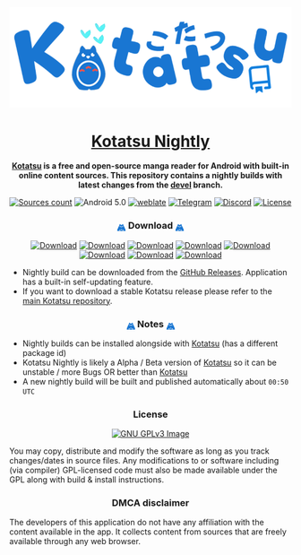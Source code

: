 <div align="center">

<a href="https://kotatsu.app">
    <img src="./.github/assets/vtuber.png" alt="Kotatsu Logo" title="Kotatsu" width="600"/>
</a>

# [Kotatsu Nightly](#)

**[Kotatsu](https://github.com/KotatsuApp/Kotatsu) is a free and open-source manga reader for Android with built-in online content sources. This repository contains a nightly builds with latest changes from the [devel](https://github.com/KotatsuApp/Kotatsu/commits/devel/) branch.**

[![Sources count](https://img.shields.io/badge/dynamic/yaml?url=https%3A%2F%2Fraw.githubusercontent.com%2FKotatsuApp%2Fkotatsu-parsers%2Frefs%2Fheads%2Fmaster%2F.github%2Fsummary.yaml&query=total&label=manga%20sources&color=%23E9321C)](https://github.com/KotatsuApp/kotatsu-parsers) ![Android 5.0](https://img.shields.io/badge/android-5.0+-brightgreen) [![weblate](https://hosted.weblate.org/widgets/kotatsu/-/strings/svg-badge.svg)](https://hosted.weblate.org/engage/kotatsu/) [![Telegram](https://img.shields.io/badge/chat-telegram-60ACFF)](https://t.me/kotatsuapp) [![Discord](https://img.shields.io/discord/898363402467045416?color=5865f2&label=discord)](https://discord.gg/NNJ5RgVBC5) [![License](https://img.shields.io/github/license/KotatsuApp/Kotatsu)](https://github.com/KotatsuApp/Kotatsu/blob/devel/LICENSE)

### <img src="./.github/app_icon.png" alt="Kotatsu Logo" width="16" style="vertical-align: bottom;"/> Download <img src="./.github/app_icon.png" alt="Kotatsu Logo" width="16" style="vertical-align: bottom;"/>

[![Download](https://rule34.xxx/counter/2.gif)](https://github.com/KotatsuApp/kotatsu-nightly/releases/latest) [![Download](https://rule34.xxx/counter/0.gif)](https://github.com/KotatsuApp/kotatsu-nightly/releases/latest) [![Download](https://rule34.xxx/counter/2.gif)](https://github.com/KotatsuApp/kotatsu-nightly/releases/latest) [![Download](https://rule34.xxx/counter/5.gif)](https://github.com/KotatsuApp/kotatsu-nightly/releases/latest) [![Download](https://rule34.xxx/counter/0.gif)](https://github.com/KotatsuApp/kotatsu-nightly/releases/latest) [![Download](https://rule34.xxx/counter/1.gif)](https://github.com/KotatsuApp/kotatsu-nightly/releases/latest) [![Download](https://rule34.xxx/counter/1.gif)](https://github.com/KotatsuApp/kotatsu-nightly/releases/latest) [![Download](https://rule34.xxx/counter/8.gif)](https://github.com/KotatsuApp/kotatsu-nightly/releases/latest) 

<div align="left">

* Nightly build can be downloaded from the [GitHub Releases](https://github.com/KotatsuApp/Kotatsu-Nightly/releases). Application has a built-in self-updating feature.
* If you want to download a stable Kotatsu release please refer to the [main Kotatsu repository](https://github.com/KotatsuApp/Kotatsu?tab=readme-ov-file#download).

</div>

### <img src="./.github/app_icon.png" alt="Kotatsu Logo" width="16" style="vertical-align: bottom;"/> Notes <img src="./.github/app_icon.png" alt="Kotatsu Logo" width="16" style="vertical-align: bottom;"/>

<div align="left">

* Nightly builds can be installed alongside with [Kotatsu](https://github.com/KotatsuApp/Kotatsu) (has a different package id)
* Kotatsu Nightly is likely a Alpha / Beta version of [Kotatsu](https://github.com/KotatsuApp/Kotatsu) so it can be unstable / more Bugs OR better than [Kotatsu](https://github.com/KotatsuApp/Kotatsu)
* A new nightly build will be built and published automatically about `00:50 UTC`

</div>

### License

[![GNU GPLv3 Image](https://www.gnu.org/graphics/gplv3-127x51.png)](http://www.gnu.org/licenses/gpl-3.0.en.html)

<div align="left">

You may copy, distribute and modify the software as long as you track changes/dates in source files. Any modifications to or software including (via compiler) GPL-licensed code must also be made available under the GPL along with build & install instructions.

</div>

### DMCA disclaimer

<div align="left">

The developers of this application do not have any affiliation with the content available in the app. It collects content from sources that are freely available through any web browser.

</div>
